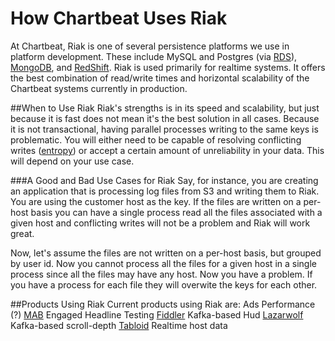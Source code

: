 # How Chartbeat Uses Riak
At Chartbeat, Riak is one of several persistence platforms we use in platform development. These include MySQL and Postgres (via [RDS](http://aws.amazon.com/rds/)), [MongoDB](https://www.mongodb.org/), and [RedShift](http://aws.amazon.com/redshift/). Riak is used primarily for realtime systems. It offers the best combination of read/write times and horizontal scalability of the Chartbeat systems currently in production. 

##When to Use Riak
Riak's strengths is in its speed and scalability, but just because it is fast does not mean it's the best solution in all cases. Because it is not transactional, having parallel processes writing to the same keys is problematic. You will either need to be capable of resolving conflicting writes ([entropy](https://github.com/coderoshi/little_riak_book/blob/master/en/03-developers.md#entropy)) or accept a certain amount of unreliability in your data. This will depend on your use case.

###A Good and Bad Use Cases for Riak
Say, for instance, you are creating an application that is processing log files from S3 and writing them to Riak. You are using the customer host as the key. If the files are written on a per-host basis you can have a single process read all the files associated with a given host and conflicting writes will not be a problem and Riak will work great.

Now, let's assume the files are not written on a per-host basis, but grouped by user id. Now you cannot process all the files for a given host in a single process since all the files may have any host. Now you have a problem. If you have a process for each file they will overwite the keys for each other. 

##Products Using Riak
Current products using Riak are:
Ads Performance (?)
[MAB](https://github.com/chartbeat/chartbeat/tree/master/mab_testing) Engaged Headline Testing
[Fiddler](https://github.com/chartbeat/chartbeat/tree/master/fiddler) Kafka-based Hud
[Lazarwolf](https://github.com/chartbeat/chartbeat/tree/master/fiddler/lazarwolf) Kafka-based scroll-depth
[Tabloid](https://github.com/chartbeat/chartbeat/tree/master/tabloid) Realtime host data
